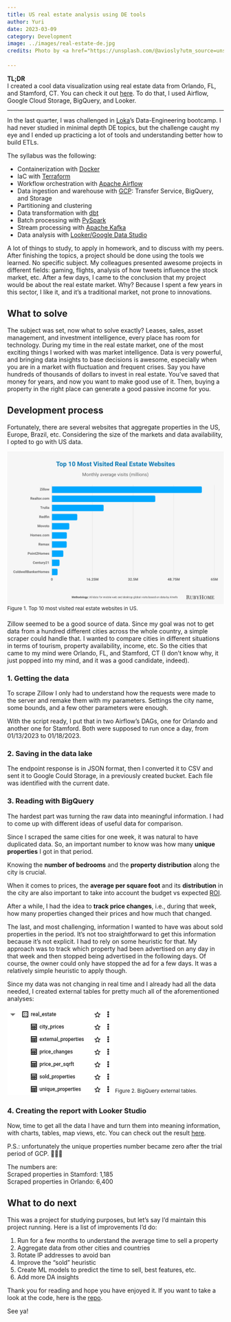 ```yaml
---
title: US real estate analysis using DE tools
author: Yuri
date: 2023-03-09
category: Development
image: ../images/real-estate-de.jpg
credits: Photo by <a href="https://unsplash.com/@aviosly?utm_source=unsplash&utm_medium=referral&utm_content=creditCopyText" target="_blank">Avi Waxman</a> on <a href="https://unsplash.com/?utm_source=unsplash&utm_medium=referral&utm_content=creditCopyText" target="_blank">Unsplash</a>
  
---
```

**TL;DR**<br />
I created a cool data visualization using real estate data from Orlando, FL, and Stamford, CT. You can check it out [here](https://yuridelgado.dev/de-zoomcamp/). To do that, I used Airflow, Google Cloud Storage, BigQuery, and Looker.

---

In the last quarter, I was challenged in [Loka](https://loka.com)’s Data-Engineering bootcamp. I had never studied in minimal depth DE topics, but the challenge caught my eye and I ended up practicing a lot of tools and understanding better how to build ETLs.

The syllabus was the following:

- Containerization with [Docker](https://www.docker.com/)
- IaC with [Terraform](https://www.terraform.io/)
- Workflow orchestration with [Apache Airflow](https://airflow.apache.org/)
- Data ingestion and warehouse with [GCP](https://cloud.google.com/): Transfer Service, BigQuery, and Storage
- Partitioning and clustering
- Data transformation with [dbt](https://www.getdbt.com/)
- Batch processing with [PySpark](https://spark.apache.org/docs/latest/api/python/)
- Stream processing with [Apache Kafka](https://kafka.apache.org/)
- Data analysis with [Looker/Google Data Studio](https://lookerstudio.google.com/)

A lot of things to study, to apply in homework, and to discuss with my peers.
After finishing the topics, a project should be done using the tools we learned. No specific subject. My colleagues presented awesome projects in different fields: gaming, flights, analysis of how tweets influence the stock market, etc. After a few days, I came to the conclusion that my project would be about the real estate market. Why? Because I spent a few years in this sector, I like it, and it’s a traditional market, not prone to innovations.

## What to solve
The subject was set, now what to solve exactly? Leases, sales, asset management, and investment intelligence, every place has room for technology.
During my time in the real estate market, one of the most exciting things I worked with was market intelligence. Data is very powerful, and bringing data insights to base decisions is awesome, especially when you are in a market with fluctuation and frequent crises.
Say you have hundreds of thousands of dollars to invest in real estate. You’ve saved that money for years, and now you want to make good use of it. Then, buying a property in the right place can generate a good passive income for you.


## Development process
Fortunately, there are several websites that aggregate properties in the US, Europe, Brazil, etc. Considering the size of the markets and data availability, I opted to go with US data.

![Top 10 most visited real estate websites in US](../images/real-estate-websites.jpg) <sup>Figure 1. Top 10 most visited real estate websites in US.</sup>

Zillow seemed to be a good source of data. Since my goal was not to get data from a hundred different cities across the whole country, a simple scraper could handle that.
I wanted to compare cities in different situations in terms of tourism, property availability, income, etc. So the cities that came to my mind were Orlando, FL, and Stamford, CT (I don’t know why, it just popped into my mind, and it was a good candidate, indeed).

### 1. Getting the data
To scrape Zillow I only had to understand how the requests were made to the server and remake them with my parameters. Settings the city name, some bounds, and a few other parameters were enough. 

With the script ready, I put that in two Airflow’s DAGs, one for Orlando and another one for Stamford. Both were supposed to run once a day, from 01/13/2023 to 01/18/2023.

### 2. Saving in the data lake
The endpoint response is in JSON format, then I converted it to CSV and sent it to Google Could Storage, in a previously created bucket. Each file was identified with the current date.

### 3. Reading with BigQuery
The hardest part was turning the raw data into meaningful information. I had to come up with different ideas of useful data for comparison.

Since I scraped the same cities for one week, it was natural to have duplicated data. So, an important number to know was how many **unique properties** I got in that period.

Knowing the **number of bedrooms** and the **property distribution** along the city is crucial.

When it comes to prices, the **average per square foot** and its **distribution** in the city are also important to take into account the budget vs expected [ROI](https://www.investopedia.com/terms/r/returnoninvestment.asp).

After a while, I had the idea to **track price changes**, i.e., during that week, how many properties changed their prices and how much that changed.

The last, and most challenging, information I wanted to have was about sold properties in the period. It’s not too straightforward to get this information because it’s not explicit. I had to rely on some heuristic for that. My approach was to track which property had been advertised on any day in that week and then stopped being advertised in the following days. Of course, the owner could only have stopped the ad for a few days. It was a relatively simple heuristic to apply though.

Since my data was not changing in real time and I already had all the data needed, I created external tables for pretty much all of the aforementioned analyses:

![BigQuery external tables](../images/re-big-query-external-table.png) <sup>Figure 2. BigQuery external tables.</sup>


### 4. Creating the report with Looker Studio
Now, time to get all the data I have and turn them into meaning information, with charts, tables, map views, etc. You can check out the result [here](https://yuridelgado.dev/de-zoomcamp/).

P.S.: unfortunately the unique properties number became zero after the trial period of GCP. 🤷🏻‍♂️

The numbers are:
<br />
Scraped properties in Stamford: 1,185
<br />
Scraped properties in Orlando: 6,400 

## What to do next
This was a project for studying purposes, but let’s say I’d maintain this project running. Here is a list of improvements I’d do:

1. Run for a few months to understand the average time to sell a property
2. Aggregate data from other cities and countries
3. Rotate IP addresses to avoid ban
4. Improve the “sold” heuristic
5. Create ML models to predict the time to sell, best features, etc.
6. Add more DA insights

Thank you for reading and hope you have enjoyed it. If you want to take a look at the code, here is the [repo](https://github.com/yuricd/de-real-estate-project).

See ya!